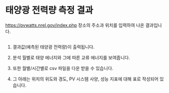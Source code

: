 # 태양광 전력량 측정 결과
https://pvwatts.nrel.gov/index.php 장소의 주소과 위치를 입력하여 나온 결과입니다.

##
1. 결과값(예측된 태양광 전력량)이 출력됩니다.

2. 분석 월별로 태양 에너지와 그에 따른 교류 에너지를 보여줍니다.

3. 또한 월별/시간별로 csv 파일을 다운 받을 수 있습니다.
   
4. 그 아래는 위치의 위도와 경도, PV 시스템 사양, 성능 지표에 대해 표로 작성되어 있습니다.
